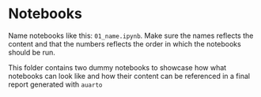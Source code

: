 
# Notebooks

Name notebooks like this: `01_name.ipynb`. Make sure the names reflects the content and that the numbers reflects the order in which the notebooks should be run.

This folder contains two dummy notebooks to showcase how what notebooks can look like and how their content can be referenced in a final report generated with `auarto`
